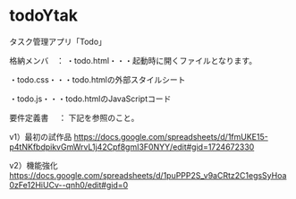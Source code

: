 # todoYtak
タスク管理アプリ「Todo」



格納メンバ　：
・todo.html・・・起動時に開くファイルとなります。

・todo.css・・・todo.htmlの外部スタイルシート

・todo.js・・・todo.htmlのJavaScriptコード




要件定義書 　：  下記を参照のこと。

v1）最初の試作品
https://docs.google.com/spreadsheets/d/1fmUKE15-p4tNKfbdpikvGmWrvL1j42Cpf8gmI3F0NYY/edit#gid=1724672330

v2）機能強化
https://docs.google.com/spreadsheets/d/1puPPP2S_v9aCRtz2C1egsSyHoa0zFe12HiUCv--qnh0/edit#gid=0




